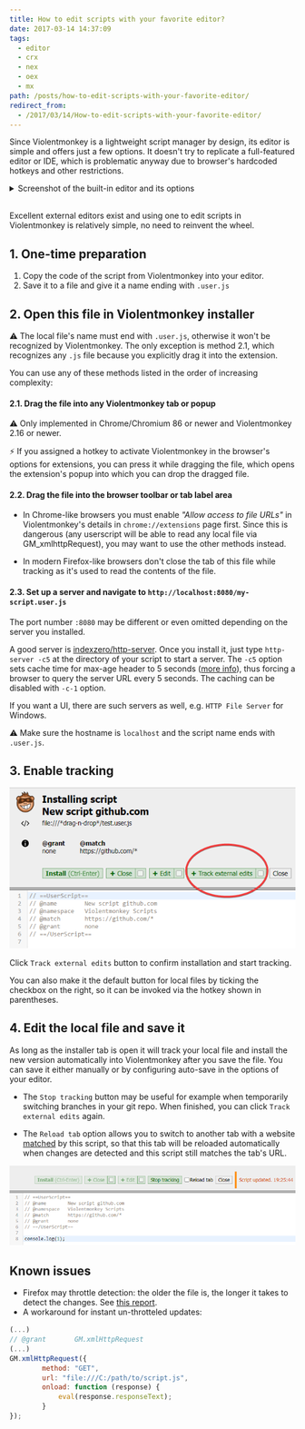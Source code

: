 ```yaml
---
title: How to edit scripts with your favorite editor?
date: 2017-03-14 14:37:09
tags:
  - editor
  - crx
  - nex
  - oex
  - mx
path: /posts/how-to-edit-scripts-with-your-favorite-editor/
redirect_from:
  - /2017/03/14/How-to-edit-scripts-with-your-favorite-editor/
---
```


Since Violentmonkey is a lightweight script manager by design, its editor is simple and offers just a few options. It doesn't try to replicate a full-featured editor or IDE, which is problematic anyway due to browser's hardcoded hotkeys and other restrictions.

<details>
<summary>Screenshot of the built-in editor and its options</summary>

![](editor-1.png)

Customization in the extension's settings:

![](editor-2.png)

</details>

<br/>

Excellent external editors exist and using one to edit scripts in Violentmonkey is relatively simple, no need to reinvent the wheel.

## 1. One-time preparation

1. Copy the code of the script from Violentmonkey into your editor.
2. Save it to a file and give it a name ending with `.user.js`

## 2. Open this file in Violentmonkey installer

⚠ The local file's name must end with `.user.js`, otherwise it won't be recognized by Violentmonkey. The only exception is method 2.1, which recognizes any `.js` file because you explicitly drag it into the extension.

You can use any of these methods listed in the order of increasing complexity:

#### 2.1. Drag the file into any Violentmonkey tab or popup

⚠ Only implemented in Chrome/Chromium 86 or newer and Violentmonkey 2.16 or newer.

⚡ If you assigned a hotkey to activate Violentmonkey in the browser's options for extensions, you can press it while dragging the file, which opens the extension's popup into which you can drop the dragged file.

#### 2.2. Drag the file into the browser toolbar or tab label area

  * In Chrome-like browsers you must enable *"Allow access to file URLs"* in Violentmonkey's details in `chrome://extensions` page first. Since this is dangerous (any userscript will be able to read any local file via GM_xmlhttpRequest), you may want to use the other methods instead.

  * In modern Firefox-like browsers don't close the tab of this file while tracking as it's used to read the contents of the file.

#### 2.3. Set up a server and navigate to `http://localhost:8080/my-script.user.js`

  The port number `:8080` may be different or even omitted depending on the server you installed.

  A good server is [indexzero/http-server](https://github.com/indexzero/http-server#readme). Once you install it, just type `http-server -c5` at the directory of your script to start a server. The `-c5` option sets cache time for max-age header to 5 seconds ([more info](https://github.com/violentmonkey/violentmonkey/issues/460#issuecomment-434335758)), thus forcing a browser to query the server URL every 5 seconds. The caching can be disabled with `-c-1` option.

  If you want a UI, there are such servers as well, e.g. `HTTP File Server` for Windows.

  ⚠ Make sure the hostname is `localhost` and the script name ends with `.user.js`.

## 3. Enable tracking

![](editor-3.png)

Click `Track external edits` button to confirm installation and start tracking.

You can also make it the default button for local files by ticking the checkbox on the right, so it can be invoked via the hotkey shown in parentheses.

## 4. Edit the local file and save it

As long as the installer tab is open it will track your local file and install the new version automatically into Violentmonkey after you save the file. You can save it either manually or by configuring auto-save in the options of your editor.

* The `Stop tracking` button may be useful for example when temporarily switching branches in your git repo. When finished, you can click `Track external edits` again.

* The `Reload tab` option allows you to switch to another tab with a website [matched](/api/matching/) by this script, so that this tab will be reloaded automatically when changes are detected and this script still matches the tab's URL.

![](editor-4.png)

Known issues
---

- Firefox may throttle detection: the older the file is, the longer it takes to detect the changes. See [this report](https://github.com/violentmonkey/violentmonkey/issues/460#issuecomment-434335758).
- A workaround for instant un-throtteled updates:
```js
(...)
// @grant       GM.xmlHttpRequest
(...)
GM.xmlHttpRequest({
        method: "GET",
        url: "file:///C:/path/to/script.js",
        onload: function (response) {
            eval(response.responseText);
        }
});
```
